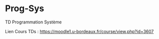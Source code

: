 # Prog-Sys
TD Programmation Système

Lien Cours TDs : https://moodle1.u-bordeaux.fr/course/view.php?id=3607
